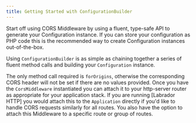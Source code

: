 ```yaml
---
title: Getting Started with ConfigurationBuilder
---
```

Start off using CORS Middleware by using a fluent, type-safe API to generate your Configuration instance. If you can
store your configuration as PHP code this is the recommended way to create Configuration instances out-of-the-box.

Using `ConfigurationBuilder` is as simple as chaining together a series of fluent method calls and building your
`Configuration` instance.

<script src="https://gist.github.com/cspray/3a81366ccbd656e8a6507b3bf0cfb4f4.js"></script>

The only method call required is `forOrigins`, otherwise the corresponding CORS header will not be set if 
there are no values provided. Once you have the `CorsMiddleware` instantiated you can attach it to your http-server 
router as appropriate for your application stack. If you are running [Labrador HTTP] you would attach this to the 
`Application` directly if you'd like to handle CORS requests similarly for all routes. You also have the option to 
attach this Middleware to a specific route or group of routes.
